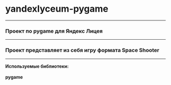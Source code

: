 <h1>yandexlyceum-pygame</h1>
<hr>
<h3>Проект по pygame для Яндекс Лицея</h3>
<hr>
<h3>Проект представляет из себя игру формата Space Shooter</h3>
<hr>
<p><b>Используемые библиотеки:</b><br>
<br>
<b>pygame</b><br></p>
